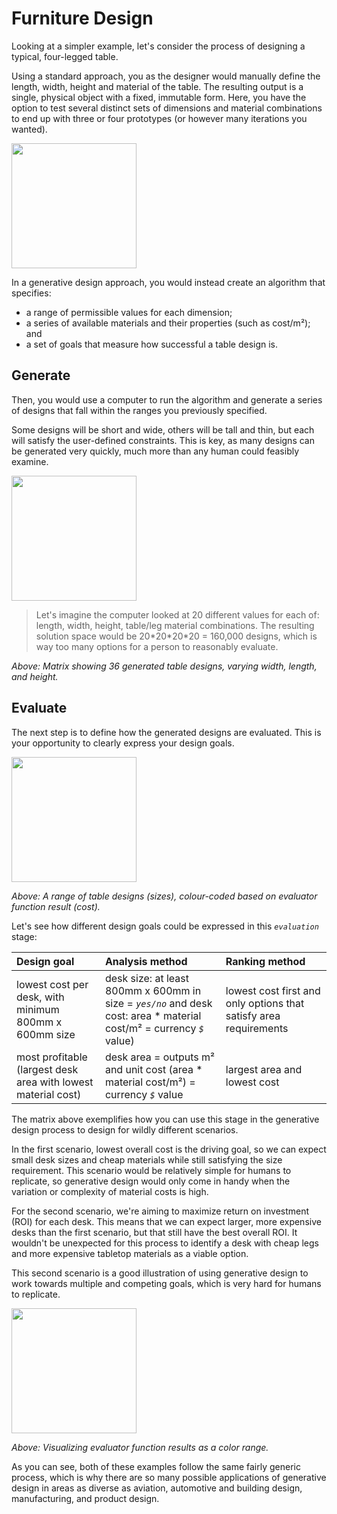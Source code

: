 # Furniture Design

Looking at a simpler example, let's consider the process of designing a typical, four-legged table.

Using a standard approach, you as the designer would manually define the length, width, height and material of the table. The resulting output is a single, physical object with a fixed, immutable form. Here, you have the option to test several distinct sets of dimensions and material combinations to end up with three or four prototypes \(or however many iterations you wanted\).

<img src="../../../.gitbook/assets/furn1.png" style="width:200px;"/>

In a generative design approach, you would instead create an algorithm that specifies:

* a range of permissible values for each dimension;
* a series of available materials and their properties \(such as cost/m²\); and
* a set of goals that measure how successful a table design is.

## Generate

Then, you would use a computer to run the algorithm and generate a series of designs that fall within the ranges you previously specified. 

Some designs will be short and wide, others will be tall and thin, but each will satisfy the user-defined constraints. This is key, as many designs can be generated very quickly, much more than any human could feasibly examine.

<img src="../../../.gitbook/assets/furn2.png" style="width:200px;"/>

> Let's imagine the computer looked at 20 different values for each of: length, width, height, table/leg material combinations. The resulting solution space would be 20\*20\*20\*20 = 160,000 designs, which is way too many options for a person to reasonably evaluate.

_Above: Matrix showing 36 generated table designs, varying width, length, and height._

## Evaluate

The next step is to define how the generated designs are evaluated. This is your opportunity to clearly express your design goals.

<img src="../../../.gitbook/assets/furn3.jpg" style="width:200px;"/>

_Above: A range of table designs \(sizes\), colour-coded based on evaluator function result \(cost\)._

Let's see how different design goals could be expressed in this _`evaluation`_ stage:

| Design goal | Analysis method | Ranking method |
| :--- | :--- | :--- |
| lowest cost per desk, with minimum 800mm x 600mm size | desk size: at least 800mm x 600mm in size = _`yes/no`_   and  desk cost: area \* material cost/m² = currency _`$`_ value\) | lowest cost first and only options that satisfy area requirements |
| most profitable  \(largest desk area with lowest material cost\) | desk area = outputs m²  and  unit cost \(area \* material cost/m²\) = currency _`$`_ value | largest area and lowest cost |

The matrix above exemplifies how you can use this stage in the generative design process to design for wildly different scenarios.

In the first scenario, lowest overall cost is the driving goal, so we can expect small desk sizes and cheap materials while still satisfying the size requirement. This scenario would be relatively simple for humans to replicate, so generative design would only come in handy when the variation or complexity of material costs is high.

For the second scenario, we're aiming to maximize return on investment \(ROI\) for each desk. This means that we can expect larger, more expensive desks than the first scenario, but that still have the best overall ROI. It wouldn't be unexpected for this process to identify a desk with cheap legs and more expensive tabletop materials as a viable option. 

This second scenario is a good illustration of using generative design to work towards multiple and competing goals, which is very hard for humans to replicate.

<img src="../../../.gitbook/assets/furn4.jpg" style="width:200px;"/>

_Above: Visualizing evaluator function results as a color range._

As you can see, both of these examples follow the same fairly generic process, which is why there are so many possible applications of generative design in areas as diverse as aviation, automotive and building design, manufacturing, and product design.

